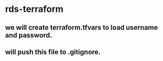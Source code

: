 # rds-terraform

## we will create terraform.tfvars to load username and password.

## will push this file to .gitignore.